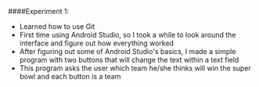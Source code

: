 ####Experiment 1:
- Learned how to use Git
- First time using Android Studio, so I took a while to look around the 
interface and figure out how everything worked
- After figuring out some of Android Studio's basics, I made a simple 
program with two buttons that will change the text within a text field
- This program asks the user which team he/she thinks will win the super bowl
and each button is a team